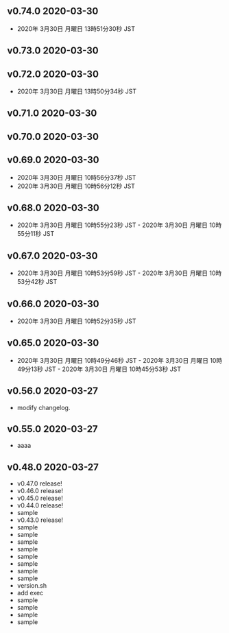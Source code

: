 ## v0.74.0 2020-03-30

- 2020年 3月30日 月曜日 13時51分30秒 JST

## v0.73.0 2020-03-30



## v0.72.0 2020-03-30

- 2020年 3月30日 月曜日 13時50分34秒 JST

## v0.71.0 2020-03-30



## v0.70.0 2020-03-30



## v0.69.0 2020-03-30

- 2020年 3月30日 月曜日 10時56分37秒 JST
- 2020年 3月30日 月曜日 10時56分12秒 JST

## v0.68.0 2020-03-30

- 2020年 3月30日 月曜日 10時55分23秒 JST - 2020年 3月30日 月曜日 10時55分11秒 JST

## v0.67.0 2020-03-30

- 2020年 3月30日 月曜日 10時53分59秒 JST - 2020年 3月30日 月曜日 10時53分42秒 JST

## v0.66.0 2020-03-30

- 2020年 3月30日 月曜日 10時52分35秒 JST

## v0.65.0 2020-03-30

- 2020年 3月30日 月曜日 10時49分46秒 JST - 2020年 3月30日 月曜日 10時49分13秒 JST - 2020年 3月30日 月曜日 10時45分53秒 JST

## v0.56.0 2020-03-27

- modify changelog.

## v0.55.0 2020-03-27

- aaaa

## v0.48.0 2020-03-27

- v0.47.0 release!
- v0.46.0 release!
- v0.45.0 release!
- v0.44.0 release!
- sample
- v0.43.0 release!
- sample
- sample
- sample
- sample
- sample
- sample
- sample
- sample
- version.sh
- add exec
- sample
- sample
- sample
- sample

  
  
  
  
